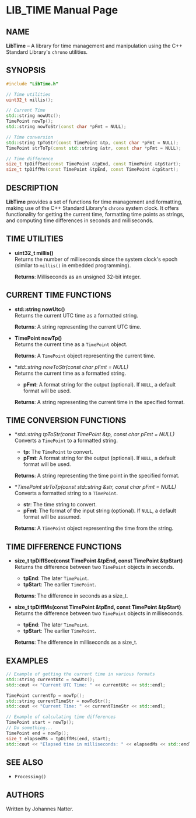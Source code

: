 
# LIB_TIME Manual Page

## NAME
**LibTime** – A library for time management and manipulation using the C++ Standard Library's `chrono` utilities.

## SYNOPSIS
```cpp
#include "LibTime.h"

// Time utilities
uint32_t millis();

// Current Time
std::string nowUtc();
TimePoint nowTp();
std::string nowToStr(const char *pFmt = NULL);

// Time conversion
std::string tpToStr(const TimePoint &tp, const char *pFmt = NULL);
TimePoint strToTp(const std::string &str, const char *pFmt = NULL);

// Time difference
size_t tpDiffSec(const TimePoint &tpEnd, const TimePoint &tpStart);
size_t tpDiffMs(const TimePoint &tpEnd, const TimePoint &tpStart);
```

## DESCRIPTION
**LibTime** provides a set of functions for time management and formatting, making use of the C++ Standard Library's `chrono` system clock. It offers functionality for getting the current time, formatting time points as strings, and computing time differences in seconds and milliseconds.

## TIME UTILITIES

- **uint32_t millis()**  
  Returns the number of milliseconds since the system clock's epoch (similar to `millis()` in embedded programming).
  
  **Returns**: Milliseconds as an unsigned 32-bit integer.

## CURRENT TIME FUNCTIONS

- **std::string nowUtc()**  
  Returns the current UTC time as a formatted string.

  **Returns**: A string representing the current UTC time.

- **TimePoint nowTp()**  
  Returns the current time as a `TimePoint` object.
  
  **Returns**: A `TimePoint` object representing the current time.

- **std::string nowToStr(const char *pFmt = NULL)**  
  Returns the current time as a formatted string.
  - **pFmt**: A format string for the output (optional). If `NULL`, a default format will be used.

  **Returns**: A string representing the current time in the specified format.

## TIME CONVERSION FUNCTIONS

- **std::string tpToStr(const TimePoint &tp, const char *pFmt = NULL)**  
  Converts a `TimePoint` to a formatted string.
  - **tp**: The `TimePoint` to convert.
  - **pFmt**: A format string for the output (optional). If `NULL`, a default format will be used.

  **Returns**: A string representing the time point in the specified format.

- **TimePoint strToTp(const std::string &str, const char *pFmt = NULL)**  
  Converts a formatted string to a `TimePoint`.
  - **str**: The time string to convert.
  - **pFmt**: The format of the input string (optional). If `NULL`, a default format will be assumed.

  **Returns**: A `TimePoint` object representing the time from the string.

## TIME DIFFERENCE FUNCTIONS

- **size_t tpDiffSec(const TimePoint &tpEnd, const TimePoint &tpStart)**  
  Returns the difference between two `TimePoint` objects in seconds.
  - **tpEnd**: The later `TimePoint`.
  - **tpStart**: The earlier `TimePoint`.

  **Returns**: The difference in seconds as a size_t.

- **size_t tpDiffMs(const TimePoint &tpEnd, const TimePoint &tpStart)**  
  Returns the difference between two `TimePoint` objects in milliseconds.
  - **tpEnd**: The later `TimePoint`.
  - **tpStart**: The earlier `TimePoint`.

  **Returns**: The difference in milliseconds as a size_t.

## EXAMPLES
```cpp
// Example of getting the current time in various formats
std::string currentUtc = nowUtc();
std::cout << "Current UTC Time: " << currentUtc << std::endl;

TimePoint currentTp = nowTp();
std::string currentTimeStr = nowToStr();
std::cout << "Current Time: " << currentTimeStr << std::endl;

// Example of calculating time differences
TimePoint start = nowTp();
// Do something...
TimePoint end = nowTp();
size_t elapsedMs = tpDiffMs(end, start);
std::cout << "Elapsed time in milliseconds: " << elapsedMs << std::endl;
```

## SEE ALSO
- `Processing()`

## AUTHORS
Written by Johannes Natter.


